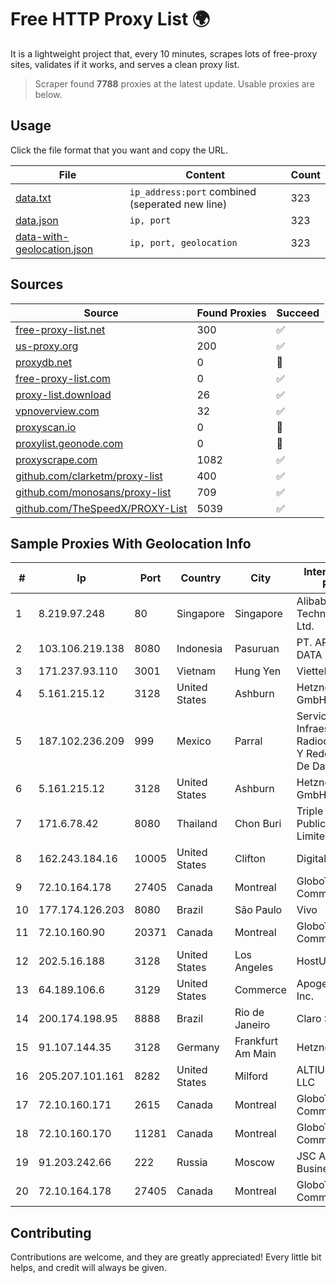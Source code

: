 
# Free HTTP Proxy List 🌍

It is a lightweight project that, every 10 minutes, scrapes lots of free-proxy sites, validates if it works, and serves a clean proxy list.


> Scraper found **7788** proxies at the latest update. Usable proxies are below.

## Usage

Click the file format that you want and copy the URL.


|File|Content|Count|
|----|-------|-----|
|[data.txt](https://raw.githubusercontent.com/themiralay/Proxy-List-World/master/data.txt)|`ip_address:port` combined (seperated new line)|323|
|[data.json](https://raw.githubusercontent.com/themiralay/Proxy-List-World/master/data.json)|`ip, port`|323|
|[data-with-geolocation.json](https://raw.githubusercontent.com/themiralay/Proxy-List-World/master/data-with-geolocation.json)|`ip, port, geolocation`|323|

## Sources

|Source|Found Proxies|Succeed|
|------|-------------|-------|
|[free-proxy-list.net](https://free-proxy-list.net)|300|✅|
|[us-proxy.org](https://www.us-proxy.org)|200|✅|
|[proxydb.net](http://proxydb.net)|0|🚫|
|[free-proxy-list.com](https://free-proxy-list.com/?page=&port=&type%5B%5D=http&type%5B%5D=https&up_time=0&search=Search)|0|✅|
|[proxy-list.download](https://www.proxy-list.download/HTTP)|26|✅|
|[vpnoverview.com](https://vpnoverview.com/privacy/anonymous-browsing/free-proxy-servers)|32|✅|
|[proxyscan.io](https://www.proxyscan.io)|0|🚫|
|[proxylist.geonode.com](https://proxylist.geonode.com/api/proxy-list?limit=300&page=1&sort_by=lastChecked&sort_type=desc&protocols=http,https)|0|🚫|
|[proxyscrape.com](https://api.proxyscrape.com/v2/?request=displayproxies&protocol=http&timeout=10000&country=all&ssl=all&anonymity=all)|1082|✅|
|[github.com/clarketm/proxy-list](https://raw.githubusercontent.com/clarketm/proxy-list/master/proxy-list-raw.txt)|400|✅|
|[github.com/monosans/proxy-list](https://raw.githubusercontent.com/monosans/proxy-list/main/proxies/http.txt)|709|✅|
|[github.com/TheSpeedX/PROXY-List](https://raw.githubusercontent.com/TheSpeedX/PROXY-List/master/http.txt)|5039|✅|


## Sample Proxies With Geolocation Info

|#|Ip|Port|Country|City|Internet Service Provider|
|-|--|----|-------|----|-------------------------|
|1|8.219.97.248|80|Singapore|Singapore|Alibaba (US) Technology Co., Ltd.|
|2|103.106.219.138|8080|Indonesia|Pasuruan|PT. ARTHA LINTAS DATA MANDIRI|
|3|171.237.93.110|3001|Vietnam|Hung Yen|Viettel Corporation|
|4|5.161.215.12|3128|United States|Ashburn|Hetzner Online GmbH|
|5|187.102.236.209|999|Mexico|Parral|Servicios De Infraestructura De Radiocomunicacion Y Redes Privadas De Datos Hype|
|6|5.161.215.12|3128|United States|Ashburn|Hetzner Online GmbH|
|7|171.6.78.42|8080|Thailand|Chon Buri|Triple T Broadband Public Company Limited|
|8|162.243.184.16|10005|United States|Clifton|DigitalOcean, LLC|
|9|72.10.164.178|27405|Canada|Montreal|GloboTech Communications|
|10|177.174.126.203|8080|Brazil|São Paulo|Vivo|
|11|72.10.160.90|20371|Canada|Montreal|GloboTech Communications|
|12|202.5.16.188|3128|United States|Los Angeles|HostUS|
|13|64.189.106.6|3129|United States|Commerce|Apogee Telecom Inc.|
|14|200.174.198.95|8888|Brazil|Rio de Janeiro|Claro S.A|
|15|91.107.144.35|3128|Germany|Frankfurt Am Main|Hetzner Online AG|
|16|205.207.101.161|8282|United States|Milford|ALTIUS Broadband, LLC|
|17|72.10.160.171|2615|Canada|Montreal|GloboTech Communications|
|18|72.10.160.170|11281|Canada|Montreal|GloboTech Communications|
|19|91.203.242.66|222|Russia|Moscow|JSC Advanced Business Network|
|20|72.10.164.178|27405|Canada|Montreal|GloboTech Communications|



## Contributing

Contributions are welcome, and they are greatly appreciated! Every
little bit helps, and credit will always be given.

